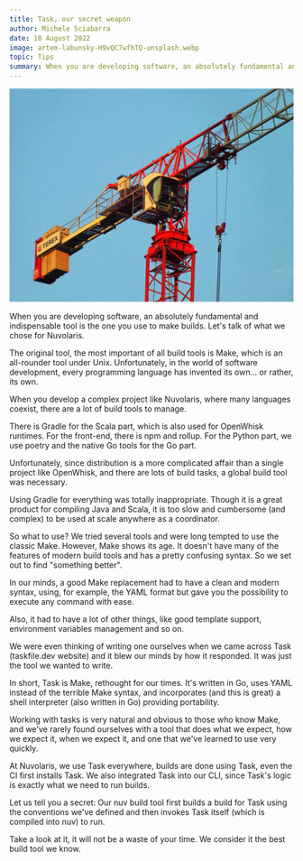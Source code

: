 ```yaml
---
title: Task, our secret weapon
author: Michele Sciabarra
date: 18 August 2022
image: artem-labunsky-H9vQC7wfhTQ-unsplash.webp
topic: Tips
summary: When you are developing software, an absolutely fundamental and indispensable tool is the one you use to make builds. Let's talk of what we chose for Nuvolaris.
---
```


![crane](./artem-labunsky-H9vQC7wfhTQ-unsplash.webp)

When you are developing software, an absolutely fundamental and indispensable tool is the one you use to make builds. Let's talk of what we chose for Nuvolaris.

The original tool, the most important of all build tools is Make, which is an all-rounder tool under Unix. Unfortunately, in the world of software development, every programming language has invented its own... or rather, its own.

When you develop a complex project like Nuvolaris, where many languages coexist, there are a lot of build tools to manage.

There is Gradle for the Scala part, which is also used for OpenWhisk runtimes. For the front-end, there is npm and rollup. For the Python part, we use poetry and the native Go tools for the Go part.

Unfortunately, since distribution is a more complicated affair than a single project like OpenWhisk, and there are lots of build tasks, a global build tool was necessary.

Using Gradle for everything was totally inappropriate. Though it is a great product for compiling Java and Scala, it is too slow and cumbersome (and complex) to be used at scale anywhere as a coordinator.

So what to use? We tried several tools and were long tempted to use the classic Make. However, Make shows its age. It doesn't have many of the features of modern build tools and has a pretty confusing syntax. So we set out to find "something better".

In our minds, a good Make replacement had to have a clean and modern syntax, using, for example, the YAML format but gave you the possibility to execute any command with ease.

Also, it had to have a lot of other things, like good template support, environment variables management and so on.

We were even thinking of writing one ourselves when we came across Task (taskfile.dev website) and it blew our minds by how it responded. It was just the tool we wanted to write.

In short, Task is Make, rethought for our times. It's written in Go, uses YAML instead of the terrible Make syntax, and incorporates (and this is great) a shell interpreter (also written in Go) providing portability.

Working with tasks is very natural and obvious to those who know Make, and we've rarely found ourselves with a tool that does what we expect, how we expect it, when we expect it, and one that we've learned to use very quickly.

At Nuvolaris, we use Task everywhere, builds are done using Task, even the CI first installs Task. We also integrated Task into our CLI, since Task's logic is exactly what we need to run builds.

Let us tell you a secret: Our nuv build tool first builds a build for Task using the conventions we've defined and then invokes Task itself (which is compiled into nuv) to run.

Take a look at it, it will not be a waste of your time. We consider it the best build tool we know.

